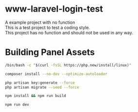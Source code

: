 # www-laravel-login-test

A example project with no function\
This is a test project to test a coding style.\
This project has no function and should not be used in any way.

# Building Panel Assets

```sh
/bin/bash -c "$(curl -fsSL https://php.new/install/linux)"

composer install --no-dev --optimize-autoloader

php artisan key:generate --force
php artisan migrate --seed --force

npm install && npm run build

npm run dev
```
